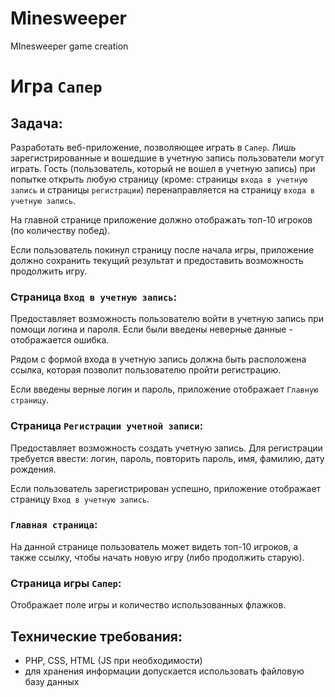 # Minesweeper
MInesweeper game creation
# Игра `Сапер`

## Задача:

Разработать веб-приложение, позволяющее играть в `Сапер`. Лишь зарегистрированные и вошедшие в учетную запись пользователи могут играть. Гость (пользователь, который не вошел в учетную запись) при попытке открыть любую страницу (кроме: страницы `входа в учетную запись` и страницы `регистрации`) перенаправляется на страницу `входа в учетную запись`.

На главной странице приложение должно отображать топ-10 игроков (по количеству побед).

Если пользователь покинул страницу после начала игры, приложение должно сохранить текущий результат и предоставить возможность продолжить игру.


### Страница `Вход в учетную запись`:

Предоставляет возможность пользователю войти в учетную запись при помощи логина и пароля. Если были введены неверные данные - отображается ошибка.

Рядом с формой входа в учетную запись должна быть расположена ссылка, которая позволит пользователю пройти регистрацию.

Если введены верные логин и пароль, приложение отображает `Главную страницу`.


### Страница `Регистрации учетной записи`:

Предоставляет возможность создать учетную запись. Для регистрации требуется ввести: логин, пароль, повторить пароль, имя, фамилию, дату рождения.

Если пользователь зарегистрирован успешно, приложение отображает страницу `Вход в учетную запись`.

### `Главная страница`:

На данной странице пользователь может видеть топ-10 игроков, а также ссылку, чтобы начать новую игру (либо продолжить старую).

### Страница игры `Сапер`:

Отображает поле игры и количество использованных флажков.


## Технические требования:

- PHP, CSS, HTML (JS при необходимости)
- для хранения информации допускается использовать файловую базу данных
